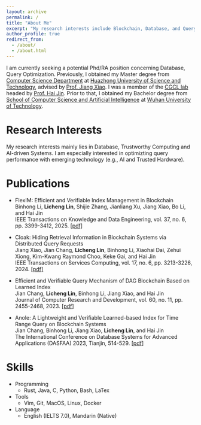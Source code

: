 ```yaml
---
layout: archive
permalink: /
title: "About Me"
excerpt: "My research interests include Blockchain, Database, and Query optimization."
author_profile: true
redirect_from: 
  - /about/
  - /about.html
---
```

I am currently seeking a potential Phd/RA position concerning Database, Query Optimization. Previously, I obtained my Master degree from [Computer Science Department](https://cs.hust.edu.cn) at [Huazhong University of Science and Technology](https://www.hust.edu.cn/), advised by [Prof. Jiang Xiao](https://jxiao-hust.github.io/). I was a member of the [CGCL lab](https://grid.hust.edu.cn) headed by [Prof. Hai Jin](https://scholar.google.com/citations?user=o02W0aEAAAAJ&hl=zh-CN&oi=ao). Prior to that, I obtained my Bachelor degree from [School of Computer Science and Artificial Intelligence](http://cst.whut.edu.cn/) at [Wuhan University of Technology](https://www.whut.edu.cn).

Research Interests
======
My research interests mainly lies in Database, Trustworthy Computing and AI-driven Systems. I am especially interested in optimizting query performance with emerging technology (e.g., AI and Trusted Hardware).

Publications
======
* FlexIM: Efficient and Verifiable Index Management in Blockchain<br>
  Binhong Li, **Licheng Lin**, Shijie Zhang, Jianliang Xu, Jiang Xiao, Bo Li, and Hai Jin<br>
  IEEE Transactions on Knowledge and Data Engineering, vol. 37, no. 6, pp. 3399-3412, 2025. [[pdf]](https://ieeexplore.ieee.org/document/10908875)

* Cloak: Hiding Retrieval Information in Blockchain Systems via Distributed Query Requests<br>
  Jiang Xiao, Jian Chang, **Licheng Lin**, Binhong Li, Xiaohai Dai, Zehui Xiong, Kim-Kwang Raymond Choo, Keke Gai, and Hai Jin<br>
  IEEE Transactions on Services Computing, vol. 17, no. 6, pp. 3213-3226, 2024. [[pdf]](https://ieeexplore.ieee.org/iel8/4629386/4629387/10552108.pdf)

* Efficient and Verifiable Query Mechanism of DAG Blockchain Based on Learned Index<br>
  Jian Chang, **Licheng Lin**, Binhong Li, Jiang Xiao, and Hai Jin<br>
  Journal of Computer Research and Development, vol. 60, no. 11, pp. 2455-2468, 2023. [[pdf]](https://crad.ict.ac.cn/cn/article/pdf/preview/10.7544/issn1000-1239.202330272.pdf)

* Anole: A Lightweight and Verifiable Learned-based Index for Time Range Query on Blockchain Systems<br>
  Jian Chang, Binhong Li, Jiang Xiao, **Licheng Lin**, and Hai Jin<br>
  The International Conference on Database Systems for Advanced Applications (DASFAA) 2023, Tianjin, 514-529. [[pdf]](https://licheng-lin.github.io/files/Anole.pdf)


<!-- Internship
======
* Tencent (2021.11 - 2022.05): Joint Cultivation
  * Database Query Optimization
  * Hypothetical Index
  * Supervisor: Xianming Dou -->


Skills
======
* Programming
  * Rust, Java, C, Python, Bash, LaTex
* Tools
  * Vim, Git, MacOS, Linux, Docker
* Language
  * English (IELTS 7.0), Mandarin (Native)






<!-- Talks
======
  <ul>{% for post in site.talks %}
    {% include archive-single-talk-cv.html %}
  {% endfor %}</ul>

Teaching
======
  <ul>{% for post in site.teaching %}
    {% include archive-single-cv.html %}
  {% endfor %}</ul>

Service and leadership
======
* Currently signed in to 43 different slack teams -->
